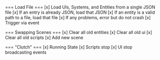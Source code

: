 === Load File ===
[x] Load UIs, Systems, and Entities from a single JSON file
[x] If an entry is already JSON, load that JSON
[x] If an entity is a valid path to a file, load that file
[x] If any problems, error but do not crash
[x] Trigger via event

=== Swapping Scenes ===
[x] Clear all old entities
[x] Clear all old ui
[x] Clear all old scripts
[x] Add new scene

=== "Clutch" ===
[x] Running State
[x] Scripts stop
[x] UI stop broadcasting events